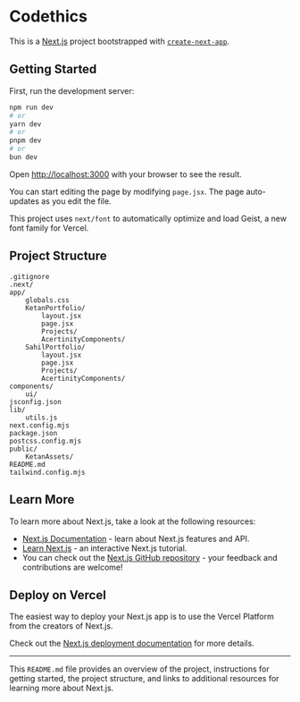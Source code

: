 # Codethics

This is a [Next.js](https://nextjs.org) project bootstrapped with [`create-next-app`](https://github.com/vercel/next.js/tree/canary/packages/create-next-app).

## Getting Started

First, run the development server:

```bash
npm run dev
# or
yarn dev
# or
pnpm dev
# or
bun dev
```

Open [http://localhost:3000](http://localhost:3000) with your browser to see the result.

You can start editing the page by modifying `page.jsx`. The page auto-updates as you edit the file.

This project uses `next/font` to automatically optimize and load Geist, a new font family for Vercel.

## Project Structure

```
.gitignore
.next/
app/
    globals.css
    KetanPortfolio/
        layout.jsx
        page.jsx
        Projects/
        AcertinityComponents/
    SahilPortfolio/
        layout.jsx
        page.jsx
        Projects/
        AcertinityComponents/
components/
    ui/
jsconfig.json
lib/
    utils.js
next.config.mjs
package.json
postcss.config.mjs
public/
    KetanAssets/
README.md
tailwind.config.mjs
```

## Learn More

To learn more about Next.js, take a look at the following resources:

- [Next.js Documentation](https://nextjs.org/docs) - learn about Next.js features and API.
- [Learn Next.js](https://nextjs.org/learn) - an interactive Next.js tutorial.
- You can check out the [Next.js GitHub repository](https://github.com/vercel/next.js) - your feedback and contributions are welcome!

## Deploy on Vercel

The easiest way to deploy your Next.js app is to use the Vercel Platform from the creators of Next.js.

Check out the [Next.js deployment documentation](https://nextjs.org/docs/deployment) for more details.

---

This `README.md` file provides an overview of the project, instructions for getting started, the project structure, and links to additional resources for learning more about Next.js.